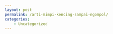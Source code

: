 ```yaml
---
layout: post
permalink: /arti-mimpi-kencing-sampai-ngompol/
categories:
    - Uncategorized
---
```


